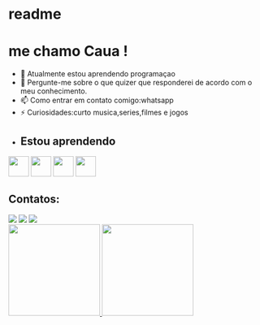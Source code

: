 # readme
# me chamo Caua !
- 🌱 Atualmente estou aprendendo programaçao
- 💬 Pergunte-me sobre o que quizer que responderei de acordo com o meu conhecimento.
- 📫 Como entrar em contato comigo:whatsapp
- ⚡ Curiosidades:curto musica,series,filmes e jogos
- ## Estou aprendendo

<div>
  <img loading="lazy" src="https://cdn.jsdelivr.net/gh/devicons/devicon/icons/java/java-original.svg" width="40" height="40"/>
  <img loading="lazy" src="https://cdn.jsdelivr.net/gh/devicons/devicon/icons/linux/linux-original.svg" width="40" height="40"/>
    <img loading="lazy" src="https://cdn.jsdelivr.net/gh/devicons/devicon@latest/icons/css3/css3-original.svg" width="40" height="40"/>
  <img loading="lazy" src="https://cdn.jsdelivr.net/gh/devicons/devicon@latest/icons/html5/html5-original.svg" width="40" height="40"/>

 
 
</div>

## Contatos:
<div>
<a href="https://instagram.com/caua_vms" target="_blank"><img loading="lazy" src="https://img.shields.io/badge/-Instagram-%23E4405F?style=for-the-badge&logo=instagram&logoColor=white" target="_blank"></a>
<a href = "mailto:carloseduardocaduq12@gmail.com"><img loading="lazy" src="https://img.shields.io/badge/Gmail-D14836?style=for-the-badge&logo=gmail&logoColor=white" target="_blank"></a>
  <a href="https://www.youtube.com/@cristiano" target="_blank"><img loading="lazy" src="https://img.shields.io/badge/YouTube-FF0000?style=for-the-badge&logo=youtube&logoColor=white" target="_blank"></a>
</div>
<div>
<a href="https://github.com/seu-usuário-aqui">
<img loading="lazy" height="180em" src="https://github-readme-stats.vercel.app/api/top-langs/?username=Carlosdsik&layout=compact&langs_count=7&theme=dracula"/>
<img loading="lazy" height="180em" src="https://github-readme-stats.vercel.app/api?username=Carlosdsik&show_icons=true&theme=dracula&include_all_commits=true&count_private=true"/>
</div>
